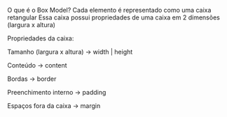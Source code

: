 O que é o Box Model?
Cada elemento é representado como uma caixa retangular
Essa caixa possui propriedades de uma caixa em 2 dimensões (largura x altura)

Propriedades da caixa:

Tamanho (largura x altura) → width | height

Conteúdo → content

Bordas → border

Preenchimento interno → padding

Espaços fora da caixa → margin

